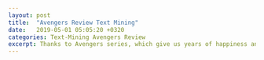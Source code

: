 ```yaml
---
layout: post
title:  "Avengers Review Text Mining"
date:   2019-05-01 05:05:20 +0320
categories: Text-Mining Avengers Review
excerpt: Thanks to Avengers series, which give us years of happiness and massive topics to discuss during social occasions or just with your girlfriend. If you are also a big fan, just go time travelling with me what audiences like to talk about the four Avengers in the last ten years, and think along what happens with you, and your life. <br> <img src="/assets/img/captain-shield.png" height="450" width="500">
---
```


<object data="/assets/work/Avengers_TianzhuQin.pdf" width="1000" height="1150" type='application/pdf'/>

[jekyll-docs]: https://jekyllrb.com/docs/home
[jekyll-gh]:   https://github.com/jekyll/jekyll
[jekyll-talk]: https://talk.jekyllrb.com/